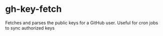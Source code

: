 # gh-key-fetch
Fetches and parses the public keys for a GitHub user. Useful for cron jobs to sync authorized keys

